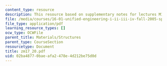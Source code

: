 ```yaml
---
content_type: resource
description: This resource based on supplementary notes for lectures M17-M20.
file: /media/courses/16-01-unified-engineering-i-ii-iii-iv-fall-2005-spring-2006/02ba48770baeafa2478e4d212be75d0d_zm17_20.pdf
file_type: application/pdf
learning_resource_types: []
ocw_type: OCWFile
parent_title: Materials/Structures
parent_type: CourseSection
resourcetype: Document
title: zm17_20.pdf
uid: 02ba4877-0bae-afa2-478e-4d212be75d0d
---
```

